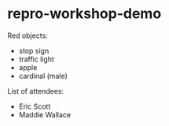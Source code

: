 # repro-workshop-demo
Red objects:
- stop sign
- traffic light
- apple
- cardinal (male)


List of attendees:
- Eric Scott
- Maddie Wallace
